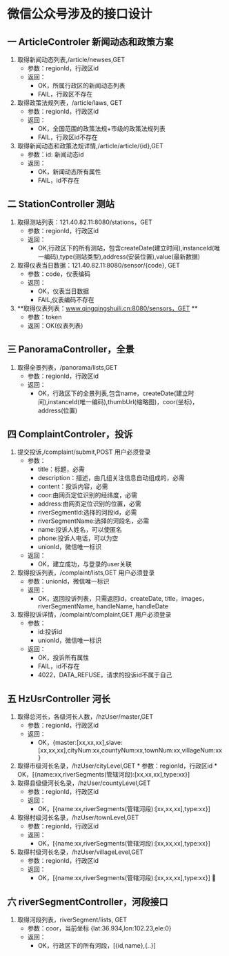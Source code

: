 # 微信公众号涉及的接口设计
## 一 ArticleControler 新闻动态和政策方案 
>
1. 取得新闻动态列表,/article/newses,GET
    * 参数：regionId，行政区id
    * 返回：
        * OK，所属行政区的新闻动态列表
        * FAIL，行政区不存在
2. 取得政策法规列表，/article/laws, GET
    * 参数：regionId，行政区id
    * 返回：
        * OK，全国范围的政策法规+市级的政策法规列表  
        * FAIL，行政区id不存在
3. 取得新闻动态和政策法规详情,/article/article/{id},GET
    * 参数：id: 新闻动态id
    * 返回：
        * OK，新闻动态所有属性
        * FAIL，id不存在

## 二 StationController 测站
>
1. 取得测站列表：121.40.82.11:8080/stations，GET
    * 参数：regionId，行政区id
    * 返回：
        * OK,行政区下的所有测站，包含createDate(建立时间),instanceId(唯一编码),type(测站类型),address(安装位置),value(最新数据)
2. 取得仪表当日数据：121.40.82.11:8080/sensor/{code}, GET    
    * 参数：code，仪表编码
    * 返回：
        * OK，仪表当日数据
        * FAIL,仪表编码不存在
3. **取得仪表列表：www.qingqingshuili.cn:8080/sensors，GET **
    * 参数：token
    * 返回：OK(仪表列表)

## 三 PanoramaController，全景
>
1. 取得全景列表，/panorama/lists,GET
    * 参数：regionId，行政区id
    * 返回：
        * OK，行政区下的全景列表,包含name，createDate(建立时间),instanceId(唯一编码),thumbUrl(缩略图)，coor(坐标)，address(位置)

## 四 ComplaintControler，投诉
>
1. 提交投诉,/complaint/submit,POST
    用户必须登录
    * 参数：
        * title：标题，必需
        * description：描述，由几组关注信息自动组成的，必需
        * content：投诉内容，必需
        * coor:由网页定位识别的经纬度，必需
        * address:由网页定位识别的位置，必需
        * riverSegmentId:选择的河段id，必需
        * riverSegmentName:选择的河段名，必需
        * name:投诉人姓名，可以使匿名
        * phone:投诉人电话，可以为空
        * unionId，微信唯一标识
    * 返回：
        * OK，建立成功，与登录的user关联
2. 取得投诉列表，/complaint/lists,GET
    用户必须登录
    * 参数：unionId，微信唯一标识
    * 返回：
        * OK，返回投诉列表，只需返回id，createDate, title，images，riverSegmentName, handleName, handleDate
3. 取得投诉详情，/complaint/complaint,GET
    用户必须登录
    * 参数：
        * id:投诉id
        * unionId，微信唯一标识
    * 返回：
        * OK，投诉所有属性
        * FAIL，id不存在
        * 4022，DATA_REFUSE，请求的投诉id不属于自己

## 五 HzUsrController 河长
1. 取得总河长，各级河长人数，/hzUser/master,GET
    * 参数：regionId，行政区id
    * 返回：
        * OK，{master:[xx,xx,xx],slave:[xx,xx,xx],cityNum:xx,countyNum:xx,townNum:xx,villageNum:xx}
2. 取得市级河长名录，/hzUser/cityLevel,GET
        * 参数：regionId，行政区id
        * OK，[{name:xx,riverSegments(管辖河段):[xx,xx,xx],type:xx}]
3. 取得县级级河长名录，/hzUser/countyLevel,GET
    * 参数：regionId，行政区id
    * 返回：
        * OK，[{name:xx,riverSegments(管辖河段):[xx,xx,xx],type:xx}]
4. 取得村级河长名录，/hzUser/townLevel,GET
    * 参数：regionId，行政区id
    * 返回：
        * OK，[{name:xx,riverSegments(管辖河段):[xx,xx,xx],type:xx}]   
5. 取得村级河长名录，/hzUser/villageLevel,GET
    * 参数：regionId，行政区id
    * 返回：
        * OK，[{name:xx,riverSegments(管辖河段):[xx,xx,xx],type:xx}] 


## 六 riverSegmentController，河段接口
1. 取得河段列表，riverSegment/lists, GET
    * 参数：coor，当前坐标 {lat:36.934,lon:102.23,ele:0}
    * 返回：
        * OK，行政区下的所有河段，[{id,name},{..}]

